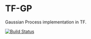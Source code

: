 # TF-GP

Gaussian Process implementation in TF.

[![Build Status](https://travis-ci.com/samuelmurray/TF-GP.svg?token=metTeQBqcky3teaepvwx&branch=master)](https://travis-ci.com/samuelmurray/TF-GP)
